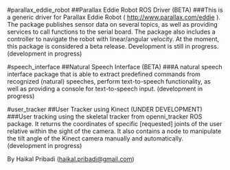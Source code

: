 
#parallax_eddie_robot
##Parallax Eddie Robot ROS Driver (BETA)
###This is a generic driver for Parallax Eddie Robot ( http://www.parallax.com/eddie ). The package publishes sensor data on several topics, as well as providing services to call functions to the serial board. The package also includes a controller to navigate the robot with linear/angular velocity. At the moment, this package is considered a beta release. Development is still in progress. (development in progress)

#speech_interface
##Natural Speech Interface (BETA)
###A natural speech interface package that is able to extract predefined commands from recognized (natural) speeches, perform text-to-speech functionality, as well as providing a console for text-to-speech input. (development in progress)

#user_tracker
##User Tracker using Kinect (UNDER DEVELOPMENT)
###User tracking using the skeletal tracker from openni_tracker ROS package. It returns the coordinates of specific [requested] joints of the user relative within the sight of the camera. It also contains a node to manipulate the tilt angle of the Kinect camera manually and automatically. (development in progress)


By Haikal Pribadi (haikal.pribadi@gmail.com)
